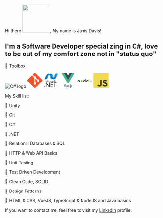 Hi there <img src="https://media2.giphy.com/media/ASd0Ukj0y3qMM/giphy.gif?cid=ecf05e4717o9vy480cvz7viku15layt757th4b03oo5829lg&rid=giphy.gif&ct=g" width="90px" height= "90px">, My name is Janis Davis!

I'm a Software Developer specializing in C#, love to be out of my comfort zone not in "status quo"
---
🧰  Toolbox

<img src = "https://seeklogo.com/images/C/c-sharp-c-logo-02F17714BA-seeklogo.com.png" alt = "C# logo" width = "50" height = "50" /> <img src = "https://github.com/devicons/devicon/blob/master/icons/git/git-original.svg" alt = "GitHub logo" width = "50" height = "50" />
<img src = "https://github.com/devicons/devicon/blob/master/icons/dot-net/dot-net-original-wordmark.svg" alt = "DotNet logo" width = "50" height = "50" /> <img src = https://github.com/devicons/devicon/blob/master/icons/vuejs/vuejs-original-wordmark.svg alt = "VueJS logo" width = "50" height = "50" /> <img src = https://github.com/devicons/devicon/blob/master/icons/nodejs/nodejs-original-wordmark.svg alt = "NodeJS logo" width = "50" height = "50" /> <img src = https://github.com/devicons/devicon/blob/master/icons/javascript/javascript-original.svg alt = "JS logo" width = "50" height = "50" />



My Skill list:

🔹 Unity

🔹 Git

🔹 C#

🔹 .NET

🔹 Relational Databases & SQL

🔹 HTTP & Web API Basics

🔹 Unit Testing

🔹 Test Driven Development

🔹 Clean Code, SOLID

🔹 Design Patterns

🔹 HTML & CSS, VueJS, TypeScript & NodeJS and Java basics


If you want to contact me, feel free to visit my [LinkedIn](https://www.linkedin.com/in/Jānis-Dāvis/) profile.
